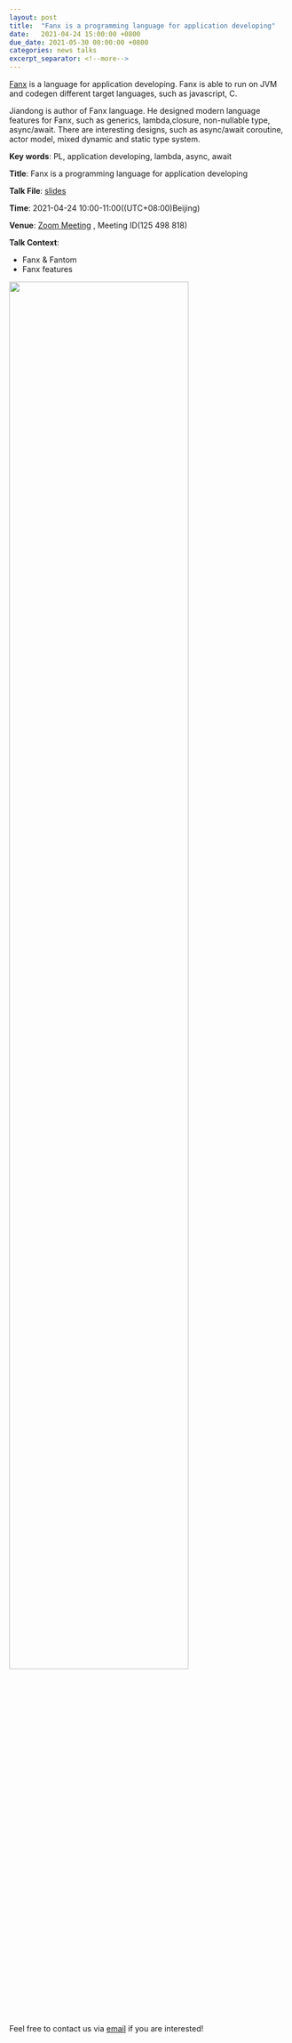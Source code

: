 ```yaml
---
layout: post
title:  "Fanx is a programming language for application developing"
date:   2021-04-24 15:00:00 +0800
due_date: 2021-05-30 00:00:00 +0800
categories: news talks
excerpt_separator: <!--more-->
---
```


[Fanx](http://fanx.info/index_zh.html) is a language for application developing. Fanx is able to run on JVM and codegen different target languages, such as javascript, C.

<!--more-->

Jiandong is  author of Fanx language.  He designed modern language features for Fanx, such as generics, lambda,closure, non-nullable type, async/await.  There are interesting designs, such as async/await coroutine, actor model, mixed dynamic and static type system.

**Key words**: PL, application developing, lambda, async, await

**Title**: Fanx is a programming language for application developing

**Talk File**: [slides](https://deeplang.org/assets/files/fanx-programming-language.pptx)

**Time**: 2021-04-24 10:00-11:00((UTC+08:00)Beijing)  

**Venue**: [Zoom Meeting](https://welink-meeting.zoom.us/j/125498818) , Meeting ID(125 498 818)  

**Talk Context**:

- Fanx & Fantom
- Fanx features

<img src="http://deeplang.org/assets/images/fanx.jpg" width="80%">


Feel free to contact us via [email](mailto:swubear@163.com) if you are interested!

